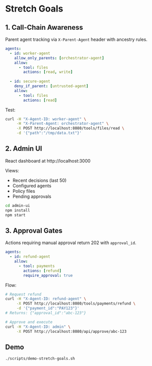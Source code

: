 # Stretch Goals

## 1. Call-Chain Awareness

Parent agent tracking via `X-Parent-Agent` header with ancestry rules.

```yaml
agents:
  - id: worker-agent
    allow_only_parents: [orchestrator-agent]
    allow:
      - tool: files
        actions: [read, write]
  
  - id: secure-agent
    deny_if_parent: [untrusted-agent]
    allow:
      - tool: files
        actions: [read]
```

Test:
```bash
curl -H "X-Agent-ID: worker-agent" \
     -H "X-Parent-Agent: orchestrator-agent" \
     -X POST http://localhost:8080/tools/files/read \
     -d '{"path":"/tmp/data.txt"}'
```

## 2. Admin UI

React dashboard at http://localhost:3000

Views:
- Recent decisions (last 50)
- Configured agents
- Policy files
- Pending approvals

```bash
cd admin-ui
npm install
npm start
```

## 3. Approval Gates

Actions requiring manual approval return 202 with `approval_id`.

```yaml
agents:
  - id: refund-agent
    allow:
      - tool: payments
        actions: [refund]
        require_approval: true
```

Flow:
```bash
# Request refund
curl -H "X-Agent-ID: refund-agent" \
     -X POST http://localhost:8080/tools/payments/refund \
     -d '{"payment_id":"PAY123"}'
# Returns: {"approval_id":"abc-123"}

# Approve and execute
curl -H "X-Agent-ID: admin" \
     -X POST http://localhost:8080/api/approve/abc-123
```

## Demo

```bash
./scripts/demo-stretch-goals.sh
```
